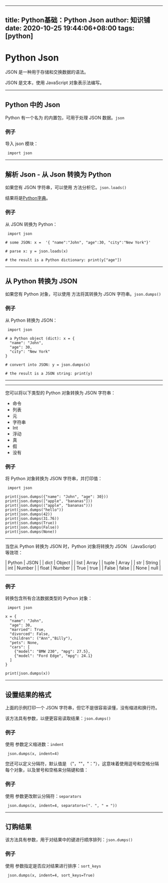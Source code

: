 
---
title: Python基础：Python Json
author: 知识铺
date: 2020-10-25 19:44:06+08:00
tags: [python]
---
# Python Json

JSON 是一种用于存储和交换数据的语法。

JSON 是文本，使用 JavaScript 对象表示法编写。

* * *

## Python 中的 Json

<font _mstmutation="1" _msthash="103727" _msttexthash="133907332">Python 有一个名为 的内置包，可用于处理 JSON 数据。</font>```json```

### 例子

导入 json 模块：
```
 import json
```
* * *

## 解析 Json - 从 Json 转换为 Python

<font _mstmutation="1" _msthash="104702" _msttexthash="111690982">如果您有 JSON 字符串，可以使用 方法分析它。</font>```json.loads()```

结果将是[Python字典](python_dictionaries.asp)。

### 例子

从 JSON 转换为 Python：
```
 import json

# some JSON: x =  '{ "name":"John", "age":30, "city":"New York"}'

# parse x: y = json.loads(x)

# the result is a Python dictionary: print(y["age"])

```

* * *

## 从 Python 转换为 JSON

<font _mstmutation="1" _msthash="104104" _msttexthash="171363764">如果您有 Python 对象，可以使用 方法将其转换为 JSON 字符串。</font>```json.dumps()```

### 例子

从 Python 转换为 JSON：
```
 import json

# a Python object (dict): x = {
  "name": "John",
  "age": 30,
  "city": "New York"
}

# convert into JSON: y = json.dumps(x)

# the result is a JSON string: print(y)

```

* * *

* * *

您可以将以下类型的 Python 对象转换为 JSON 字符串：

*   命令
*   列表
*   元
*   字符串
*   Int
*   浮动
*   真
*   假
*   没有

### 例子

将 Python 对象转换为 JSON 字符串，并打印值：
```
 import json

print(json.dumps({"name": "John", "age": 30}))
print(json.dumps(["apple", "bananas"]))
print(json.dumps(("apple", "bananas")))
print(json.dumps("hello"))
print(json.dumps(42))
print(json.dumps(31.76))
print(json.dumps(True))
print(json.dumps(False))
print(json.dumps(None))

```

* * *

当您从 Python 转换为 JSON 时，Python 对象将转换为 JSON （JavaScript） 等效项：

| Python | JSON |
| dict | Object |
| list | Array |
| tuple | Array |
| str | String |
| int | Number |
| float | Number |
| True | true |
| False | false |
| None | null |

* * *

### 例子

转换包含所有合法数据类型的 Python 对象：
```
 import json

x = {
  "name": "John",
  "age": 30,
  "married": True,
  "divorced": False,
  "children": ("Ann","Billy"),
  "pets": None,
  "cars": [
    {"model": "BMW 230", "mpg": 27.5},
    {"model": "Ford Edge", "mpg": 24.1}
  ]
}

print(json.dumps(x)) 

```

* * *

## 设置结果的格式

上面的示例打印一个 JSON 字符串，但它不是很容易读懂，没有缩进和换行符。

<font _mstmutation="1" _msthash="104663" _msttexthash="114052991">该方法具有参数，以便更容易读取结果：</font>```json.dumps()```

### 例子

<font _mstmutation="1" _msthash="221325" _msttexthash="48186788">使用 参数定义缩进数：</font>```indent```
```
 json.dumps(x, indent=4) 

```

您还可以定义分隔符，默认值是 （"，""，"："），这意味着使用逗号和空格分隔每个对象，以及冒号和空格来分隔键和值：

### 例子

<font _mstmutation="1" _msthash="221767" _msttexthash="66406795">使用 参数更改默认分隔符：</font>```separators```
```
 json.dumps(x, indent=4, separators=(". ", " = ")) 

```

* * *

## 订购结果

<font _mstmutation="1" _msthash="104260" _msttexthash="173101149">该方法具有参数，用于对结果中的键进行顺序排列：</font>```json.dumps()```

### 例子

<font _mstmutation="1" _msthash="220870" _msttexthash="101057749">使用 参数指定是否应对结果进行排序：</font>```sort_keys```
```
 json.dumps(x, indent=4, sort_keys=True) 

```


